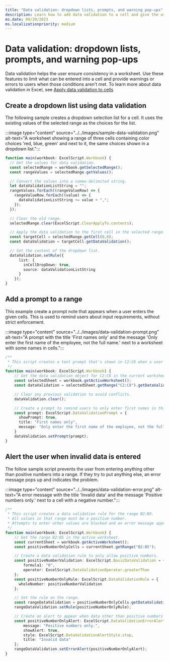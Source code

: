 ```yaml
---
title: "Data validation: dropdown lists, prompts, and warning pop-ups"
description: Learn how to add data validation to a cell and give the user a selection of values to enter.
ms.date: 09/20/2023
ms.localizationpriority: medium
---
```


# Data validation: dropdown lists, prompts, and warning pop-ups

Data validation helps the user ensure consistency in a worksheet. Use these features to limit what can be entered into a cell and provide warnings or errors to users when those conditions aren't met. To learn more about data validation in Excel, see [Apply data validation to cells](https://support.microsoft.com/office/29fecbcc-d1b9-42c1-9d76-eff3ce5f7249)

## Create a dropdown list using data validation

The following sample creates a dropdown selection list for a cell. It uses the existing values of the selected range as the choices for the list.

:::image type="content" source="../../images/sample-data-validation.png" alt-text="A worksheet showing a range of three cells containing color choices 'red, blue, green' and next to it, the same choices shown in a dropdown list.":::

```TypeScript
function main(workbook: ExcelScript.Workbook) {
  // Get the values for data validation.
  const selectedRange = workbook.getSelectedRange();
  const rangeValues = selectedRange.getValues();

  // Convert the values into a comma-delimited string.
  let dataValidationListString = "";
  rangeValues.forEach((rangeValueRow) => {
    rangeValueRow.forEach((value) => {
      dataValidationListString += value + ",";
    });
  });

  // Clear the old range.
  selectedRange.clear(ExcelScript.ClearApplyTo.contents);

  // Apply the data validation to the first cell in the selected range.
  const targetCell = selectedRange.getCell(0,0);
  const dataValidation = targetCell.getDataValidation();

  // Set the content of the dropdown list.
  dataValidation.setRule({
      list: {
        inCellDropDown: true,
        source: dataValidationListString
      }
    });
}
```

## Add a prompt to a range

This example create a prompt note that appears when a user enters the given cells. This is used to remind users about input requirements, without strict enforcement.

:::image type="content" source="../../images/data-validation-prompt.png" alt-text="A prompt with the title 'First names only' and the message 'Only enter the first name of the employee, not the full name.' next to a worksheet with some names in cells.":::

```TypeScript
/**
 * This script creates a text prompt that's shown in C2:C8 when a user enters the cell.
 */
function main(workbook: ExcelScript.Workbook) {
    // Get the data validation object for C2:C8 in the current worksheet.
    const selectedSheet = workbook.getActiveWorksheet();
    const dataValidation = selectedSheet.getRange("C2:C8").getDataValidation();

    // Clear any previous validation to avoid conflicts.
    dataValidation.clear();

    // Create a prompt to remind users to only enter first names in this column.
    const prompt: ExcelScript.DataValidationPrompt = {
      showPrompt: true,
      title: "First names only",
      message: "Only enter the first name of the employee, not the full name."
    }
    dataValidation.setPrompt(prompt);
}
```

## Alert the user when invalid data is entered

The follow sample script prevents the user from entering anything other than positive numbers into a range. If they try to put anything else, an error message pops up and indicates the problem.

:::image type="content" source="../../images/data-validation-error.png" alt-text="A error message with the title 'Invalid data' and the message 'Positive numbers only.' next to a cell with a negative number.":::

```TypeScript
/**
 * This script creates a data validation rule for the range B2:B5.
 * All values in that range must be a positive number.
 * Attempts to enter other values are blocked and an error message appears.
 */
function main(workbook: ExcelScript.Workbook) {
    // Get the range B2:B5 in the active worksheet.
    const currentSheet = workbook.getActiveWorksheet();
    const positiveNumberOnlyCells = currentSheet.getRange("B2:B5");

    // Create a data validation rule to only allow positive numbers.
    const positiveNumberValidation: ExcelScript.BasicDataValidation = {
        formula1: "0",
        operator: ExcelScript.DataValidationOperator.greaterThan
    };
    const positiveNumberOnlyRule: ExcelScript.DataValidationRule = {
      wholeNumber: positiveNumberValidation
    };

    // Set the rule on the range.
    const rangeDataValidation = positiveNumberOnlyCells.getDataValidation();
    rangeDataValidation.setRule(positiveNumberOnlyRule);

    // Create an alert to appear when data other than positive numbers are entered.
    const positiveNumberOnlyAlert: ExcelScript.DataValidationErrorAlert = {
        message: "Positive numbers only.",
        showAlert: true,
        style: ExcelScript.DataValidationAlertStyle.stop,
        title: "Invalid data"
    };
    rangeDataValidation.setErrorAlert(positiveNumberOnlyAlert);
}
```
